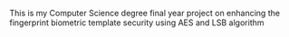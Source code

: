 This is my Computer Science degree final year project on enhancing the fingerprint biometric template security using AES and LSB algorithm 
